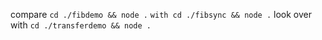 compare `cd ./fibdemo && node .` `with cd ./fibsync && node .`
look over with `cd ./transferdemo && node .`
